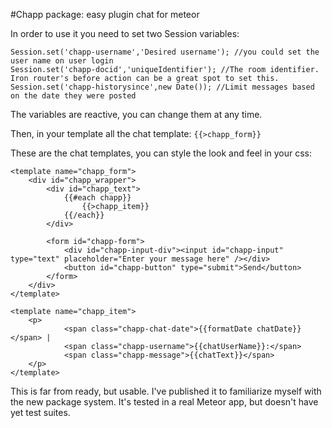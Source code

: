 #Chapp package: easy plugin chat for meteor

In order to use it you need to set two Session variables:

    Session.set('chapp-username','Desired username'); //you could set the user name on user login
    Session.set('chapp-docid','uniqueIdentifier'); //The room identifier. Iron router's before action can be a great spot to set this.
    Session.set('chapp-historysince',new Date()); //Limit messages based on the date they were posted

The variables are reactive, you can change them at any time.

Then, in your template all the chat template: `{{>chapp_form}}`

These are the chat templates, you can style the look and feel in your css:

    <template name="chapp_form">
        <div id="chapp_wrapper">
            <div id="chapp_text">
                {{#each chapp}}
                    {{>chapp_item}}
                {{/each}}
            </div>
    
            <form id="chapp-form">
                <div id="chapp-input-div"><input id="chapp-input" type="text" placeholder="Enter your message here" /></div>
                <button id="chapp-button" type="submit">Send</button>
            </form>
        </div>
    </template>
    
    <template name="chapp_item">
        <p>
                <span class="chapp-chat-date">{{formatDate chatDate}}</span> |
                <span class="chapp-username">{{chatUserName}}:</span>
                <span class="chapp-message">{{chatText}}</span>
        </p>
    </template>

This is far from ready, but usable. I've published it to familiarize myself with the new package system. It's tested in a real Meteor app, but doesn't have yet test suites.